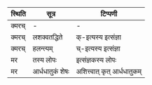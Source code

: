 | स्थिति | सूत्र | टिप्पणी |
| ----- | ------- | ------ |
| क्मरच् | - | - |
| क्मरच् | लशक्वतद्धिते | क्-इत्यस्य इत्संज्ञा |
| क्मरच् | हलन्त्यम् | च्-इत्यस्य इत्संज्ञा |
| मर | तस्य लोपः | इत्संज्ञकस्य लोपः |
| मर | आर्धधातुकं शेषः | अशित्त्वात् कृत् आर्धधातुकम् |
